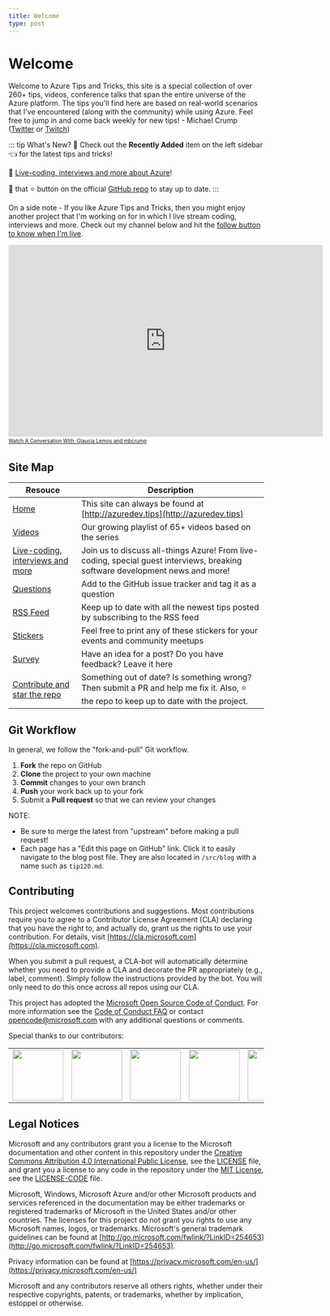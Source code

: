 ```yaml
---
title: Welcome
type: post
---
```


# Welcome

Welcome to Azure Tips and Tricks, this site is a special collection of over 260+ tips, videos, conference talks that span the entire universe of the Azure platform. The tips you'll find here are based on real-world scenarios that I've encountered (along with the community) while using Azure. Feel free to jump in and come back weekly for new tips! - Michael Crump ([Twitter](https://twitter.com/mbcrump) or [Twitch](https://twitch.tv/mbcrump))

::: tip What's New?
:calendar: Check out the **Recently Added** item on the left sidebar :point_left: for the latest tips and tricks!

:unicorn: [Live-coding, interviews and more about Azure](https://twitch.tv/mbcrump?WT.mc_id=azure-azuredevtips-micrum)!

:punch: that :star: button on the official [GitHub repo](https://github.com/Microsoft/AzureTipsAndTricks/) to stay up to date.
:::

On a side note - If you like Azure Tips and Tricks, then you might enjoy another project that I'm working on for in which I live stream coding, interviews and more. Check out my channel below and hit the [follow button to know when I'm live](https://twitch.tv/mbcrump). 

<iframe src="https://player.twitch.tv/?autoplay=false&video=v611027735" frameborder="0" allowfullscreen="true" scrolling="no" height="378" width="620"></iframe><a href="https://www.twitch.tv/videos/611027735?tt_content=text_link&tt_medium=vod_embed" style="padding:2px 0px 4px; display:block; width:345px; font-weight:normal; font-size:10px; text-decoration:underline;">Watch A Conversation With: Glaucia Lemos and mbcrump</a>

## Site Map

| Resouce                                                                                                                 | Description                                                                                                                                |
| ----------------------------------------------------------------------------------------------------------------------- | ------------------------------------------------------------------------------------------------------------------------------------------ |
| [Home](http://azuredev.tips)                                                                                            | This site can always be found at [http://azuredev.tips](http://azuredev.tips)                                                              |
| [Videos](http://videos.azuredev.tips)                                                                                   | Our growing playlist of 65+ videos based on the series                                                                                     |
| [Live-coding, interviews and more](https://twitch.tv/mbcrump?WT.mc_id=azure-azuredevtips-micrum)                        | Join us to discuss all-things Azure! From live-coding, special guest interviews, breaking software development news and more!              |
| [Questions](https://github.com/Microsoft/AzureTipsAndTricks/issues/new?assignees=&labels=&template=questions.md&title=) | Add to the GitHub issue tracker and tag it as a question                                                                                   |
| [RSS Feed](https://microsoft.github.io/AzureTipsAndTricks/rss.xml)                                                      | Keep up to date with all the newest tips posted by subscribing to the RSS feed                                                             |
| [Stickers](http://stickers.azuredev.tips)                                                                               | Feel free to print any of these stickers for your events and community meetups                                                             |
| [Survey](http://survey.azuredev.tips)                                                                                   | Have an idea for a post? Do you have feedback? Leave it here                                                                               |
| [Contribute and star the repo](https://github.com/Microsoft/AzureTipsAndTricks/)                                        | Something out of date? Is something wrong? Then submit a PR and help me fix it. Also, :star: the repo to keep up to date with the project. |

## Git Workflow

In general, we follow the "fork-and-pull" Git workflow.

1.  **Fork** the repo on GitHub
2.  **Clone** the project to your own machine
3.  **Commit** changes to your own branch
4.  **Push** your work back up to your fork
5.  Submit a **Pull request** so that we can review your changes

NOTE:

- Be sure to merge the latest from "upstream" before making a pull request!
- Each page has a "Edit this page on GitHub" link. Click it to easily navigate to the blog post file. They are also located in `/src/blog` with a name such as `tip120.md`.

## Contributing

This project welcomes contributions and suggestions. Most contributions require you to agree to a
Contributor License Agreement (CLA) declaring that you have the right to, and actually do, grant us
the rights to use your contribution. For details, visit [https://cla.microsoft.com](https://cla.microsoft.com).

When you submit a pull request, a CLA-bot will automatically determine whether you need to provide
a CLA and decorate the PR appropriately (e.g., label, comment). Simply follow the instructions
provided by the bot. You will only need to do this once across all repos using our CLA.

This project has adopted the [Microsoft Open Source Code of Conduct](https://opensource.microsoft.com/codeofconduct/).
For more information see the [Code of Conduct FAQ](https://opensource.microsoft.com/codeofconduct/faq/) or
contact [opencode@microsoft.com](mailto:opencode@microsoft.com) with any additional questions or comments.

Special thanks to our contributors:

<table>
  <tr>
    <td align="center">
        <a href="https://github.com/mbcrump">
            <img src="https://avatars1.githubusercontent.com/u/534885?s=400&v=4" width="100px;" alt=""/><br />
            <!-- <sub>
                <b>Michael Crump</b>
            </sub> -->
        </a>
    </td>
    <td align="center">
        <a href="https://github.com/vaheminasyan2">
            <img src="https://avatars0.githubusercontent.com/u/32709965?s=400&v=4" width="100px;" alt=""/><br />
        </a>
    </td>
     <td align="center">
        <a href="https://github.com/theheatDK">
            <img src="https://avatars2.githubusercontent.com/u/17799567?s=400&v=4" width="100px;" alt=""/><br />
        </a>
    </td>
    <td align="center">
        <a href="https://github.com/vuder">
            <img src="https://avatars0.githubusercontent.com/u/1086665?s=400&v=4" width="100px;" alt=""/><br />
        </a>
    </td>
    <td align="center">
        <a href="https://github.com/uneedgo">
            <img src="https://avatars2.githubusercontent.com/u/59988192?s=400&v=4" width="100px;" alt=""/><br />
        </a>
    </td>
    <td align="center">
        <a href="https://github.com/tosokr">
            <img src="https://avatars0.githubusercontent.com/u/1630501?s=400&v=4" width="100px;" alt=""/><br />
        </a>
    </td>
    <td align="center">
        <a href="https://github.com/tomkerkhove">
            <img src="https://avatars2.githubusercontent.com/u/4345663?s=400&v=4" width="100px;" alt=""/><br />
        </a>
    </td>
    <td align="center">
        <a href="https://github.com/metin">
            <img src="https://avatars3.githubusercontent.com/u/28767?s=400&v=4" width="100px;" alt=""/><br />
        </a>
    </td>
    <td align="center">
        <a href="https://github.com/kyleburnsdev">
            <img src="https://avatars1.githubusercontent.com/u/31851557?s=400&v=4" width="100px;" alt=""/><br />
        </a>
    </td>
    <td align="center">
        <a href="https://github.com/helderpinto">
            <img src="https://avatars0.githubusercontent.com/u/10661605?s=400&v=4" width="100px;" alt=""/><br />
        </a>
    </td>
    <td align="center">
        <a href="https://github.com/TimSmith714">
            <img src="https://avatars3.githubusercontent.com/u/2846298?s=400&v=4" width="100px;" alt=""/><br />
        </a>
    </td>
    <td align="center">
        <a href="https://github.com/Jeff-Jerousek">
            <img src="https://avatars3.githubusercontent.com/u/1041099?s=400&v=4" width="100px;" alt=""/><br />
        </a>
    </td>
    <td align="center">
        <a href="https://github.com/BeigeBadger">
            <img src="https://avatars0.githubusercontent.com/u/8124536?s=400&v=4" width="100px;" alt=""/><br />
        </a>
    </td>
    <td align="center">
        <a href="https://github.com/AzureMentor">
            <img src="https://avatars3.githubusercontent.com/u/30055505?s=400&v=4" width="100px;" alt=""/><br />
        </a>
    </td>
    <td align="center">
        <a href="https://github.com/a-patel">
            <img src="https://avatars2.githubusercontent.com/u/8511777?s=460&v=4" width="100px;" alt=""/><br />
        </a>
    </td>

  </tr>
</table>

## Legal Notices

Microsoft and any contributors grant you a license to the Microsoft documentation and other content
in this repository under the [Creative Commons Attribution 4.0 International Public License](https://creativecommons.org/licenses/by/4.0/legalcode),
see the [LICENSE](https://github.com/Microsoft/AzureTipsAndTricks/blob/master/LICENSE.txt) file, and grant you a license to any code in the repository under the [MIT License](https://opensource.org/licenses/MIT), see the
[LICENSE-CODE](https://github.com/Microsoft/AzureTipsAndTricks/blob/master/LICENSE-CODE.txt) file.

Microsoft, Windows, Microsoft Azure and/or other Microsoft products and services referenced in the documentation
may be either trademarks or registered trademarks of Microsoft in the United States and/or other countries.
The licenses for this project do not grant you rights to use any Microsoft names, logos, or trademarks.
Microsoft's general trademark guidelines can be found at [http://go.microsoft.com/fwlink/?LinkID=254653](http://go.microsoft.com/fwlink/?LinkID=254653).

Privacy information can be found at [https://privacy.microsoft.com/en-us/](https://privacy.microsoft.com/en-us/)

Microsoft and any contributors reserve all others rights, whether under their respective copyrights, patents,
or trademarks, whether by implication, estoppel or otherwise.
